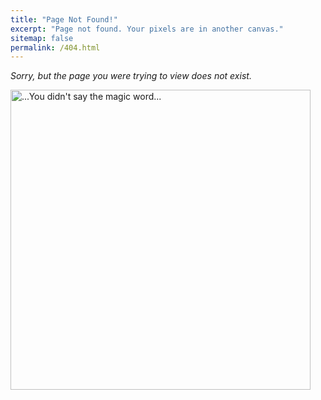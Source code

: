 ```yaml
---
title: "Page Not Found!"
excerpt: "Page not found. Your pixels are in another canvas."
sitemap: false
permalink: /404.html
---
```


_Sorry, but the page you were trying to view does not exist._

<style type="text/css" media="screen">
  .container > img {
    max-width: 100dvw;
    position: relative;
    left: 0dvw;
    width: 50dvw;
  }
</style>

<div class="container">
    <img class="magic-pic" src="/MUS218A-Soundscapes-FA2025/assets/images/Ah_ah_ah_you_didn_t_say_the_magic_word_Jurassic_Park_magic_word_clip.gif" alt="...You didn't say the magic word...">
</div>